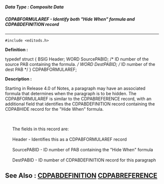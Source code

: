 ##### Data Type : Composite Data
##### CDPABFORMULAREF - Identify both "Hide When" formula and CDPABDEFINITION record
---
```
#include <editods.h>
```

**Definition :**

typedef struct {
 BSIG Header;
 WORD SourcePABID; /* ID number of the source PAB
                           containing the formula. */
 WORD DestPABID;   /* ID number of the dest PAB */
} CDPABFORMULAREF;

**Description :**

Starting in Release 4.0 of Notes, a paragraph may have an associated formula that determines when the paragraph is to be hidden.  The CDPABFORMULAREF is similar to the CDPABREFERENCE record, with an additional field that identifies the CDPABDEFINITION record containing the CDPABHIDE record for the &quot;Hide When&quot; formula.
<ul><br>
<br>
The fields in this record are:<br>
<br>
Header - Identifies this as a CDPABFORMULAREF record<br>
<br>
SourcePABID - ID number of PAB containing the &quot;Hide When&quot; formula<br>
<br>
DestPABID - ID number of CDPABDEFINITION record for this paragraph</ul>



**See Also :**
[CDPABDEFINITION](/domino-c-api-docs/reference/Data/CDPABDEFINITION)
[CDPABREFERENCE](/domino-c-api-docs/reference/Data/CDPABREFERENCE)
---

